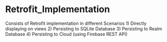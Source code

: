 # Retrofit_Implementation
Consists of Retrofit implementation in different Scenarios 1) Directly displaying on views 2) Persisting to SQLite Database 3) Persisting to Realm Database 4) Persisting to Cloud (using Firebase REST API)
